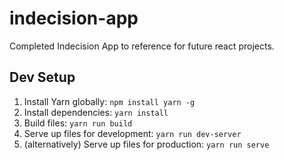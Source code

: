 # indecision-app
Completed Indecision App to reference for future react projects.

## Dev Setup
1. Install Yarn globally: `npm install yarn -g`
2. Install dependencies: `yarn install`
3. Build files: `yarn run build`
4. Serve up files for development: `yarn run dev-server`
5. (alternatively) Serve up files for production: `yarn run serve`
